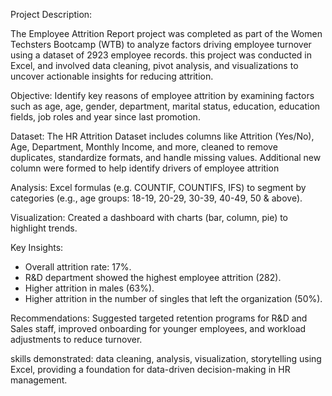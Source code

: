 Project Description:

The Employee Attrition Report project was completed as part of the Women Techsters Bootcamp (WTB) to analyze factors driving employee turnover using a dataset of 2923 employee records. this project was conducted in Excel, and involved data cleaning, pivot analysis, and visualizations to uncover actionable insights for reducing attrition.

Objective: Identify key reasons of employee attrition by examining factors such as age, age, gender, department, marital status, education, education fields, job roles and year since last promotion.

Dataset: The HR Attrition Dataset includes columns like Attrition (Yes/No), Age, Department, Monthly Income, and more, cleaned to remove duplicates, standardize formats, and handle missing values. Additional new column were formed to help identify drivers of employee attrition

Analysis: Excel formulas (e.g. COUNTIF, COUNTIFS, IFS) to segment by categories (e.g., age groups: 18-19, 20-29, 30-39, 40-49, 50 & above).

Visualization: Created a dashboard with charts (bar, column, pie) to highlight trends.

Key Insights:
  - Overall attrition rate: 17%.
  - R&D department showed the highest employee attrition (282).
  - Higher attrition in males (63%).
  - Higher attrition in the number of singles that left the organization (50%).

Recommendations: Suggested targeted retention programs for R&D and Sales staff, improved onboarding for younger employees, and workload adjustments to reduce turnover.

skills demonstrated: data cleaning, analysis, visualization, storytelling using Excel, providing a foundation for data-driven decision-making in HR management.
